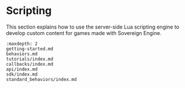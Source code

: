 # Scripting

This section explains how to use the server-side Lua scripting engine to
develop custom content for games made with Sovereign Engine.

```{toctree}
:maxdepth: 2
getting-started.md
behaviors.md
tutorials/index.md
callbacks/index.md
api/index.md
sdk/index.md
standard_behaviors/index.md
```
